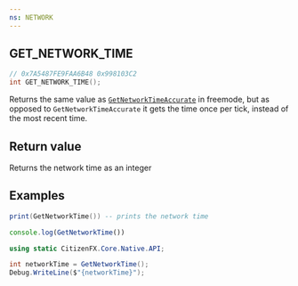 ```yaml
---
ns: NETWORK
---
```

## GET_NETWORK_TIME

```c
// 0x7A5487FE9FAA6B48 0x998103C2
int GET_NETWORK_TIME();
```

Returns the same value as [`GetNetworkTimeAccurate`](#_0x89023FBBF9200E9F) in freemode, but as opposed to `GetNetworkTimeAccurate` it gets the time once per tick, instead of the most recent time.

## Return value
Returns the network time as an integer

## Examples
```lua
print(GetNetworkTime()) -- prints the network time
```

```js
console.log(GetNetworkTime())
```

```cs
using static CitizenFX.Core.Native.API;

int networkTime = GetNetworkTime();
Debug.WriteLine($"{networkTime}");
```
